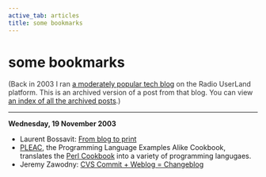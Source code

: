 ```yaml
---
active_tab: articles
title: some bookmarks
---
```

# some bookmarks

<div style="color:#333">(Back in 2003 I ran <a href="http://radio.weblogs.com/0122027/">a moderately popular tech blog</a> on the Radio UserLand platform.  This is an archived version of a post from that blog. You can view <a href="/articles/radio-blog/index.html">an index of all the archived posts</a>.)</div><hr>
<b>Wednesday, 19 November 2003</b>
<ul>
<li>Laurent Bossavit: <a href="http://bossavit.com/thoughts/archives/000168.html">From blog to print</a></li>
<li><a href="http://pleac.sourceforge.net/">PLEAC</a>, the Programming Language Examples Alike Cookbook, translates the <a href="http://www.oreilly.com/catalog/cookbook">Perl Cookbook</a> into a variety of programming langugaes.</li>
<li>Jeremy Zawodny:  <a href="http://jeremy.zawodny.com/blog/archives/001075.html">CVS Commit + Weblog = Changeblog</a></li>
</ul>
